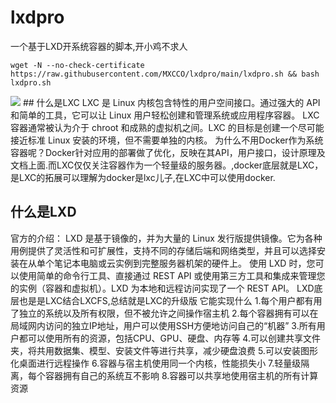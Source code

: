# lxdpro
一个基于LXD开系统容器的脚本,开小鸡不求人
```
wget -N --no-check-certificate https://raw.githubusercontent.com/MXCCO/lxdpro/main/lxdpro.sh && bash lxdpro.sh
```
<img src="[/static/img/containers.small.png](https://github.com/MXCCO/lxdpro/blob/main/%E6%88%AA%E5%9B%BE/containers.small.png?raw=true)" border="0">
## 什么是LXC
LXC 是 Linux 内核包含特性的用户空间接口。通过强大的 API 和简单的工具，它可以让 Linux 用户轻松创建和管理系统或应用程序容器。
LXC 容器通常被认为介于 chroot 和成熟的虚拟机之间。LXC 的目标是创建一个尽可能接近标准 Linux 安装的环境，但不需要单独的内核。
为什么不用Docker作为系统容器呢？Docker针对应用的部署做了优化，反映在其API，用户接口，设计原理及文档上面.而LXC仅仅关注容器作为一个轻量级的服务器。,docker底层就是LXC，是LXC的拓展可以理解为docker是lxc儿子,在LXC中可以使用docker.

## 什么是LXD
官方的介绍：
LXD 是基于镜像的，并为大量的 Linux 发行版提供镜像。它为各种用例提供了灵活性和可扩展性，支持不同的存储后端和网络类型，并且可以选择安装在从单个笔记本电脑或云实例到完整服务器机架的硬件上。
使用 LXD 时，您可以使用简单的命令行工具、直接通过 REST API 或使用第三方工具和集成来管理您的实例（容器和虚拟机）。LXD 为本地和远程访问实现了一个 REST API。
LXD底层也是是LXC结合LXCFS,总结就是LXC的升级版
它能实现什么
1.每个用户都有用了独立的系统以及所有权限，但不被允许之间操作宿主机
2.每个容器拥有可以在局域网内访问的独立IP地址，用户可以使用SSH方便地访问自己的“机器”
3.所有用户都可以使用所有的资源，包括CPU、GPU、硬盘、内存等
4.可以创建共享文件夹，将共用数据集、模型、安装文件等进行共享，减少硬盘浪费
5.可以安装图形化桌面进行远程操作
6.容器与宿主机使用同一个内核，性能损失小
7.轻量级隔离，每个容器拥有自己的系统互不影响
8.容器可以共享地使用宿主机的所有计算资源

